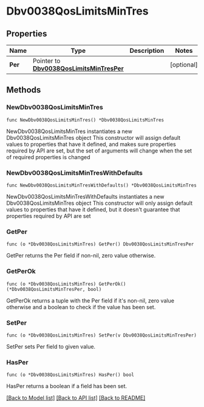 # Dbv0038QosLimitsMinTres

## Properties

Name | Type | Description | Notes
------------ | ------------- | ------------- | -------------
**Per** | Pointer to [**Dbv0038QosLimitsMinTresPer**](Dbv0038QosLimitsMinTresPer.md) |  | [optional] 

## Methods

### NewDbv0038QosLimitsMinTres

`func NewDbv0038QosLimitsMinTres() *Dbv0038QosLimitsMinTres`

NewDbv0038QosLimitsMinTres instantiates a new Dbv0038QosLimitsMinTres object
This constructor will assign default values to properties that have it defined,
and makes sure properties required by API are set, but the set of arguments
will change when the set of required properties is changed

### NewDbv0038QosLimitsMinTresWithDefaults

`func NewDbv0038QosLimitsMinTresWithDefaults() *Dbv0038QosLimitsMinTres`

NewDbv0038QosLimitsMinTresWithDefaults instantiates a new Dbv0038QosLimitsMinTres object
This constructor will only assign default values to properties that have it defined,
but it doesn't guarantee that properties required by API are set

### GetPer

`func (o *Dbv0038QosLimitsMinTres) GetPer() Dbv0038QosLimitsMinTresPer`

GetPer returns the Per field if non-nil, zero value otherwise.

### GetPerOk

`func (o *Dbv0038QosLimitsMinTres) GetPerOk() (*Dbv0038QosLimitsMinTresPer, bool)`

GetPerOk returns a tuple with the Per field if it's non-nil, zero value otherwise
and a boolean to check if the value has been set.

### SetPer

`func (o *Dbv0038QosLimitsMinTres) SetPer(v Dbv0038QosLimitsMinTresPer)`

SetPer sets Per field to given value.

### HasPer

`func (o *Dbv0038QosLimitsMinTres) HasPer() bool`

HasPer returns a boolean if a field has been set.


[[Back to Model list]](../README.md#documentation-for-models) [[Back to API list]](../README.md#documentation-for-api-endpoints) [[Back to README]](../README.md)



